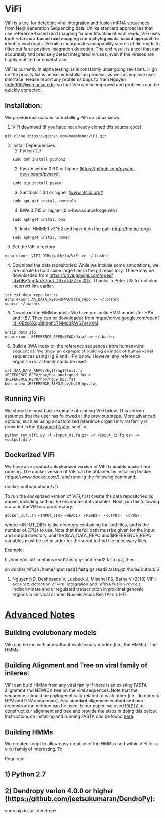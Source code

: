# ViFi

ViFi is a tool for detecting viral integration and fusion mRNA sequences from Next Generation Sequencing data.  Unlike standard approaches that use reference-based read mapping for identification of viral reads, ViFi uses both reference-based read mapping and a phylogenetic-based approach to identify viral reads.  ViFi also incorporates mappability scores of the reads to filter out false positive integration detection.  The end result is a tool that can accurately and precisely detect integrated viruses, even if the viruses are highly mutated or novel strains.

ViFi is currently in alpha testing, is is constantly undergoing revisions.  High on the priority list is an easier installation process, as well as improve user interface.  Please report any problems/bugs to Nam Nguyen (ndn006@eng.ucsd.edu) so that ViFi can be improved and problems can be quickly corrected.  


## Installation:
We provide instructions for installing ViFi on Linux below.  

1. ViFi download (if you have not already cloned this source code):
```
git clone https://github.com/namphuon/ViFi.git
```
2. Install Dependencies:
   1. Python 2.7
   ```
   sudo dnf install python2
   ```
   2. Pysam verion 0.9.0 or higher (https://github.com/pysam-developers/pysam):
   ```
   sudo pip install pysam
   ```
   3. Samtools 1.3.1 or higher (www.htslib.org/)
   ```
   sudo apt-get install samtools
   ```
   4. BWA 0.7.15 or higher (bio-bwa.sourceforge.net/)
   ```
   sudo apt-get install bwa
   ```
   5. Install HMMER v3.1b2 and have it on the path (http://hmmer.org/)
   ```
   sudo apt-get install hmmer
   ```
3. Set the ViFi directory
```
echo export VIFI_DIR=/path/to/ViFi >> ~/.bashrc
```
4. Download the data repositories:
While we include some annotations, we are unable to host some large files in the git repository.  These may be downloaded from https://drive.google.com/open?id=0ByYcg0axX7udUDRxcTdZZkg0X1k. Thanks to Peter Ulz for noticing incorrect link earlier.
```
tar zxf data_repo.tar.gz
echo export AA_DATA_REPO=$PWD/data_repo >> ~/.bashrc
source ~/.bashrc
```
5. Download the HMM models:
We have pre-build HMM models for HPV and HBV.  They can be downloaded from https://drive.google.com/open?id=0Bzp6XgpBhhghSTNMd3RWS2VsVXM.
```
unzip data.zip
echo export REFERENCE_REPO=$PWD/data/ >> ~/.bashrc
```
6.  Build a BWA index on the reference sequences from human+viral sequences:
We show an example of building an index of human+viral sequences using Hg19 and HPV below.  However
any reference organism+viral family could be used.
```
cat $AA_DATA_REPO//hg19/hg19full.fa $REFERENCE_REPO/hpv/hpv.unaligned.fas > $REFERENCE_REPO/hpv/hg19_hpv.fas
bwa index $REFERENCE_REPO/hpv/hg19_hpv.fas
```
## Running ViFi 

We show the most basic example of running ViFi below.  This version assumes that the user has
followed all the previous steps.  More advanced options, such as using a customized reference organism/viral
family is provided in the [Advanced Notes](#advanced_notes) section.

```
python run_vifi.py -f <input_R1.fq.gz> -r <input_R2.fq.gz> -o <output_dir>
```
## Dockerized ViFi

We have also created a dockerized version of ViFi to enable easier time running.  The docker version of ViFi can be obtained
by installing Docker (https://www.docker.com/), and running the following command:

docker pull namphuon/vifi

To run the dockerized version of ViFi, first create the data repositories as above, including setting the environmental variables. 
Next, run the following script in the ViFi scripts directory:

`docker_vifi.sh <INPUT_DIR> <READ1>  <READ2>  <OUTPUT>  <CPUS>` 

where <INPUT_DIR> is the directory containing the <READ1> and <READ2> files, and <CPUS> is the number of
CPUs to use.  Note that the full path must
be given for the input and output directory, and the $AA_DATA_REPO and $REFERENCE_REPO variables must be
set in order for the script to find the necessary files.  

Example:

If /home/input/ contains read1.fastq.gz and read2.fastq.gz, then

sh docker_vifi.sh /home/input read1.fastq.gz read2.fastq.gz /home/output/ 2

1. Nguyen ND, Deshpande V, Luebeck J, Mischel PS, Bafna V (2018) ViFi: accurate detection of viral integration and mRNA fusion reveals indiscriminate and unregulated transcription in proximal genomic regions in cervical cancer. Nucleic Acids Res (April):1–17.

# [Advanced Notes](/#advanced_notes)

## Building evolutionary models

ViFi can be run with and without evolutionary models (i.e., the HMMs).  The HMMs

## Building Alignment and Tree on viral family of interest

ViFi can build HMMs from any viral family if there is an existing FASTA alignment and NEWICK tree on the viral
sequences.  Note that the sequences should be phylogenetically related to each other (i.e., do not mix HPV and HBV
sequences).  Any standard alignment method and tree reconstruction method can be used.  In our paper, we used [PASTA](https://github.com/smirarab/pasta) to construct our alignment and tree and provide the steps in doing this below.
Instructions on installing and running PASTA can be found [here](https://github.com/smirarab/pasta).

## Building HMMs

We created script to allow easy creation of the HMMs used within ViFi for a viral family of interesting.  To

Requires:
## 1) Python 2.7
## 2) Dendropy verion 4.0.0 or higher (https://github.com/jeetsukumaran/DendroPy):
sudo pip install dendropy

